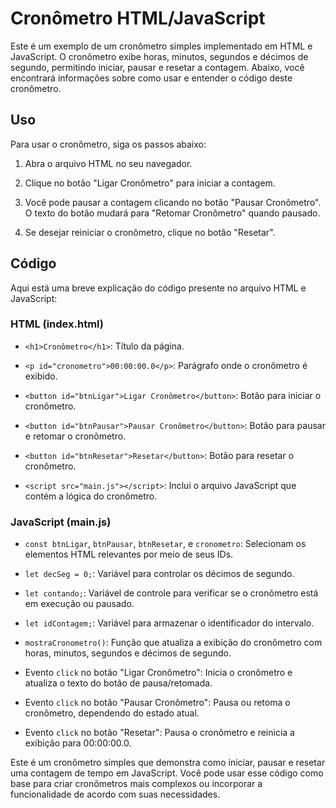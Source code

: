 # Cronômetro HTML/JavaScript

Este é um exemplo de um cronômetro simples implementado em HTML e JavaScript. O cronômetro exibe horas, minutos, segundos e décimos de segundo, permitindo iniciar, pausar e resetar a contagem. Abaixo, você encontrará informações sobre como usar e entender o código deste cronômetro.

## Uso

Para usar o cronômetro, siga os passos abaixo:

1. Abra o arquivo HTML no seu navegador.

2. Clique no botão "Ligar Cronômetro" para iniciar a contagem.

3. Você pode pausar a contagem clicando no botão "Pausar Cronômetro". O texto do botão mudará para "Retomar Cronômetro" quando pausado.

4. Se desejar reiniciar o cronômetro, clique no botão "Resetar".

## Código

Aqui está uma breve explicação do código presente no arquivo HTML e JavaScript:

### HTML (index.html)

- `<h1>Cronômetro</h1>`: Título da página.

- `<p id="cronometro">00:00:00.0</p>`: Parágrafo onde o cronômetro é exibido.

- `<button id="btnLigar">Ligar Cronômetro</button>`: Botão para iniciar o cronômetro.

- `<button id="btnPausar">Pausar Cronômetro</button>`: Botão para pausar e retomar o cronômetro.

- `<button id="btnResetar">Resetar</button>`: Botão para resetar o cronômetro.

- `<script src="main.js"></script>`: Inclui o arquivo JavaScript que contém a lógica do cronômetro.

### JavaScript (main.js)

- `const btnLigar`, `btnPausar`, `btnResetar`, e `cronometro`: Selecionam os elementos HTML relevantes por meio de seus IDs.

- `let decSeg = 0;`: Variável para controlar os décimos de segundo.

- `let contando;`: Variável de controle para verificar se o cronômetro está em execução ou pausado.

- `let idContagem;`: Variável para armazenar o identificador do intervalo.

- `mostraCronometro()`: Função que atualiza a exibição do cronômetro com horas, minutos, segundos e décimos de segundo.

- Evento `click` no botão "Ligar Cronômetro": Inicia o cronômetro e atualiza o texto do botão de pausa/retomada.

- Evento `click` no botão "Pausar Cronômetro": Pausa ou retoma o cronômetro, dependendo do estado atual.

- Evento `click` no botão "Resetar": Pausa o cronômetro e reinicia a exibição para 00:00:00.0.

Este é um cronômetro simples que demonstra como iniciar, pausar e resetar uma contagem de tempo em JavaScript. Você pode usar esse código como base para criar cronômetros mais complexos ou incorporar a funcionalidade de acordo com suas necessidades.